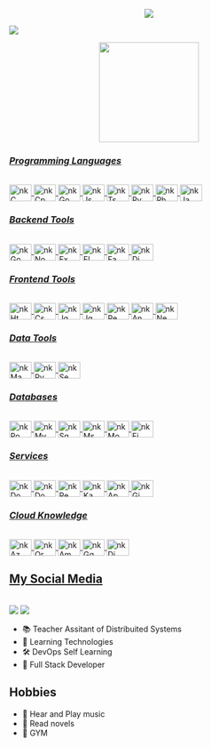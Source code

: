 <p align="center">
<img src="https://readme-typing-svg.herokuapp.com?color=464FE5&size=30&center=true&vCenter=true&width=900&height=80&lines=Hello+👋,+My+name+is+Joaquin+Fernandez;+Ingeniero+Civil+en+Informatica+y+Telecomunicaciones">
</p>

<a href="https://github.com/[TU_USUARIO]"><img src="https://user-images.githubusercontent.com/73097560/115834477-dbab4500-a447-11eb-908a-139a6edaec5c.gif"></a>

<div align="center">
  <a href="https://github.com/Joacker">
    <img height="180em" src="https://github-readme-stats.vercel.app/api?username=Joacker&show_icons=true&theme=holi&include_all_commits=true&count_private=true"/>
</div>
    
### *Programming Languages*    
<div style="display: inline_block"><br>
  <img align="center" alt="nkC" height="30" width="40" src="https://cdn.jsdelivr.net/gh/devicons/devicon/icons/c/c-plain.svg">
  <img align="center" alt="nkCp" height="30" width="40" src="https://cdn.jsdelivr.net/gh/devicons/devicon/icons/cplusplus/cplusplus-plain.svg">
  <img align="center" alt="nkGo" height="30" width="40" src="https://cdn.jsdelivr.net/gh/devicons/devicon/icons/go/go-original.svg">
  <img align="center" alt="nkJs" height="30" width="40" src="https://cdn.jsdelivr.net/gh/devicons/devicon/icons/javascript/javascript-plain.svg">
  <img align="center" alt="nkTs" height="30" width="40" src="https://cdn.jsdelivr.net/gh/devicons/devicon/icons/typescript/typescript-plain.svg">
  <img align="center" alt="nkPy" height="30" width="40" src="https://cdn.jsdelivr.net/gh/devicons/devicon/icons/python/python-plain.svg">
  <img align="center" alt="nkPh" height="30" width="40" src="https://cdn.jsdelivr.net/gh/devicons/devicon/icons/php/php-plain.svg">
  <img align="center" alt="nkJa" height="30" width="40" src="https://cdn.jsdelivr.net/gh/devicons/devicon/icons/java/java-plain.svg">
</div>

### *Backend Tools*
<div style="display: inline_block"><br>
  <img align="center" alt="nkGo" height="30" width="40" src="https://cdn.jsdelivr.net/gh/devicons/devicon/icons/go/go-original.svg">
  <img align="center" alt="nkNo" height="30" width="40" src="https://cdn.jsdelivr.net/gh/devicons/devicon/icons/nodejs/nodejs-plain.svg">
  <img align="center" alt="nkEx" height="30" width="40" src="https://cdn.jsdelivr.net/gh/devicons/devicon/icons/express/express-original.svg">
  <img align="center" alt="nkFl" height="30" width="40" src="https://cdn.jsdelivr.net/gh/devicons/devicon/icons/flask/flask-original.svg">
  <img align="center" alt="nkFa" height="30" width="40" src="https://cdn.jsdelivr.net/gh/devicons/devicon/icons/fastapi/fastapi-plain.svg">
  <img align="center" alt="nkDj" height="30" width="40" src="https://cdn.jsdelivr.net/gh/devicons/devicon/icons/django/django-plain.svg">
</div>

### *Frontend Tools*  
<div style="display: inline_block"><br>
  <img align="center" alt="nkHt" height="30" width="40" src="https://cdn.jsdelivr.net/gh/devicons/devicon/icons/html5/html5-plain.svg">
  <img align="center" alt="nkCs" height="30" width="40" src="https://cdn.jsdelivr.net/gh/devicons/devicon/icons/css3/css3-plain.svg">
  <img align="center" alt="nkJq" height="30" width="40" src="https://cdn.jsdelivr.net/gh/devicons/devicon/icons/jquery/jquery-plain.svg">
  <img align="center" alt="nkJq" height="30" width="40" src="https://cdn.jsdelivr.net/gh/devicons/devicon/icons/bootstrap/bootstrap-plain.svg">
  <img align="center" alt="nkRe" height="30" width="40" src="https://cdn.jsdelivr.net/gh/devicons/devicon/icons/react/react-original.svg">
  <img align="center" alt="nkAn" height="30" width="40" src="https://cdn.jsdelivr.net/gh/devicons/devicon/icons/angularjs/angularjs-plain.svg">
  <img align="center" alt="nkNe" height="30" width="40" src="https://cdn.jsdelivr.net/gh/devicons/devicon/icons/nextjs/nextjs-original.svg">
</div>

  ### *Data Tools*
<div style="display: inline_block"><br>
  <img align="center" alt="nkMa" height="30" width="40" src="https://cdn.jsdelivr.net/gh/devicons/devicon/icons/matlab/matlab-original.svg">
  <img align="center" alt="nkPy" height="30" width="40" src="https://cdn.jsdelivr.net/gh/devicons/devicon/icons/python/python-plain.svg">
  <img align="center" alt="nkSe" height="30" width="40" src="https://cdn.jsdelivr.net/gh/devicons/devicon/icons/selenium/selenium-original.svg">
</div>

  
  ### *Databases*
  <div style="display: inline_block"><br>
    <img align="center" alt="nkPo" height="30" width="40" src="https://cdn.jsdelivr.net/gh/devicons/devicon/icons/postgresql/postgresql-plain.svg">
    <img align="center" alt="nkMy" height="30" width="40" src="https://cdn.jsdelivr.net/gh/devicons/devicon/icons/mysql/mysql-plain.svg">
    <img align="center" alt="nkSq" height="30" width="40" src="https://cdn.jsdelivr.net/gh/devicons/devicon/icons/sqlite/sqlite-plain.svg">
    <img align="center" alt="nkMs" height="30" width="40" src="https://cdn.jsdelivr.net/gh/devicons/devicon/icons/microsoftsqlserver/microsoftsqlserver-plain.svg">
    <img align="center" alt="nkMo" height="30" width="40" src="https://cdn.jsdelivr.net/gh/devicons/devicon/icons/mongodb/mongodb-plain.svg">
    <img align="center" alt="nkFi" height="30" width="40" src="https://cdn.jsdelivr.net/gh/devicons/devicon/icons/firebase/firebase-plain.svg">
  </div>
  
  ### *Services*
  <div style="display: inline_block"><br>
    <img align="center" alt="nkDo" height="30" width="40" src="https://cdn.jsdelivr.net/gh/devicons/devicon/icons/docker/docker-plain.svg">
    <img align="center" alt="nkDo" height="30" width="40" src="https://cdn.jsdelivr.net/gh/devicons/devicon/icons/podman/podman-plain.svg">
    <img align="center" alt="nkRe" height="30" width="40" src="https://cdn.jsdelivr.net/gh/devicons/devicon/icons/redis/redis-plain.svg">
    <img align="center" alt="nkKa" height="30" width="40" src="https://cdn.jsdelivr.net/gh/devicons/devicon/icons/apachekafka/apachekafka-original.svg">
    <img align="center" alt="nkAp" height="30" width="40" src="https://cdn.jsdelivr.net/gh/devicons/devicon/icons/apache/apache-plain.svg">
    <img align="center" alt="nkGi" height="30" width="40" src="https://cdn.jsdelivr.net/gh/devicons/devicon/icons/nginx/nginx-original.svg">
  </div>

### *Cloud Knowledge*
  <div style="display: inline_block"><br>
    <img align="center" alt="nkAz" height="30" width="40" src="https://cdn.jsdelivr.net/gh/devicons/devicon/icons/azure/azure-plain.svg">
    <img align="center" alt="nkOr" height="30" width="40" src="https://cdn.jsdelivr.net/gh/devicons/devicon/icons/oracle/oracle-original.svg">
    <img align="center" alt="nkAm" height="30" width="40" src="https://cdn.jsdelivr.net/gh/devicons/devicon/icons/amazonwebservices/amazonwebservices-original.svg">
    <img align="center" alt="nkGg" height="30" width="40" src="https://cdn.jsdelivr.net/gh/devicons/devicon/icons/googlecloud/googlecloud-plain.svg">
    <img align="center" alt="nkDi" height="30" width="40" src="https://cdn.jsdelivr.net/gh/devicons/devicon/icons/digitalocean/digitalocean-original.svg">
  </div>
  
  ## My Social Media
 
<div style="display: inline_block"><br>
  <a href="https://www.instagram.com/__joakofv__/" target="_blank"><img src="https://img.shields.io/badge/-Instagram-%23E4405F?style=for-the-badge&logo=instagram&logoColor=white" target="_blank"></a>
  <a href="https://www.linkedin.com/in/joaquín-alfonso-fernández-vizcarra-098940234/" target="_blank"><img src="https://img.shields.io/badge/-LinkedIn-%230077B5?style=for-the-badge&logo=linkedin&logoColor=white" target="_blank"></a> 
 
</div>


- 📚 Teacher Assitant of Distribuited Systems
- 🔭 Learning Technologies
- 🛠️ DevOps Self Learning
- 💼 Full Stack Developer


## Hobbies
- 🎸 Hear and Play music
- 📖 Read novels
- 💪 GYM

